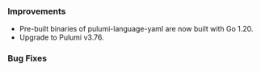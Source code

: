 ### Improvements

- Pre-built binaries of pulumi-language-yaml are now built with Go 1.20.
- Upgrade to Pulumi v3.76.

### Bug Fixes

